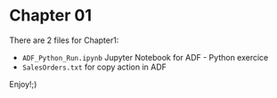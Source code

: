 # Chapter 01

There are 2 files for Chapter1:
- `ADF_Python_Run.ipynb` Jupyter Notebook for ADF - Python exercice
- `SalesOrders.txt` for copy action in ADF

Enjoy!;)
